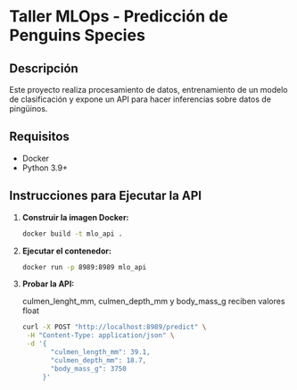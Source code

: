 # Taller MLOps - Predicción de Penguins Species

## Descripción
Este proyecto realiza procesamiento de datos, entrenamiento de un modelo de clasificación y expone un API para hacer inferencias sobre datos de pingüinos.

## Requisitos
- Docker
- Python 3.9+

## Instrucciones para Ejecutar la API

1. **Construir la imagen Docker:**

   ```bash
   docker build -t mlo_api .

2. **Ejecutar el contenedor:**

    ```bash
   docker run -p 8989:8989 mlo_api

3. **Probar la API:**

   culmen_lenght_mm, culmen_depth_mm y body_mass_g reciben valores float  

    ```bash
   curl -X POST "http://localhost:8989/predict" \
     -H "Content-Type: application/json" \
     -d '{
           "culmen_length_mm": 39.1,
           "culmen_depth_mm": 18.7,
           "body_mass_g": 3750
         }'
    